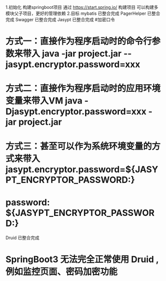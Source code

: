 1.初始化 构建springboot项目 
通过 https://start.spring.io/ 构建项目
可以构建多模块父子项目，更好的管理依赖
2.目标
mybatis 已整合完成
PagerHelper 已整合完成
Swagger 已整合完成
Jasypt 已整合完成
#加密口令
#    方式一：直接作为程序启动时的命令行参数来带入 java -jar project.jar --jasypt.encryptor.password=xxx
#    方式二：直接作为程序启动时的应用环境变量来带入VM java -Djasypt.encryptor.password=xxx -jar project.jar
#    方式三：甚至可以作为系统环境变量的方式来带入 jasypt.encryptor.password=${JASYPT_ENCRYPTOR_PASSWORD:}
#    password: ${JASYPT_ENCRYPTOR_PASSWORD:}
Druid 已整合完成
#    SpringBoot3 无法完全正常使用 Druid , 例如监控页面、密码加密功能
